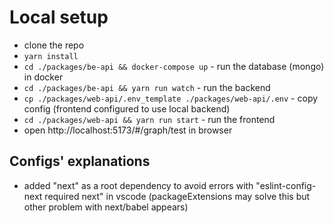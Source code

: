 # Local setup
- clone the repo
- `yarn install`
- `cd ./packages/be-api && docker-compose up` - run the database (mongo) in docker
- `cd ./packages/be-api && yarn run watch` - run the backend
- `cp ./packages/web-api/.env_template ./packages/web-api/.env` - copy config (frontend configured to use local backend)
- `cd ./packages/web-api && yarn run start` - run the frontend
- open http://localhost:5173/#/graph/test in browser

## Configs' explanations
- added "next" as a root dependency to avoid errors with "eslint-config-next required next" in vscode (packageExtensions may solve this but other problem with next/babel appears)
